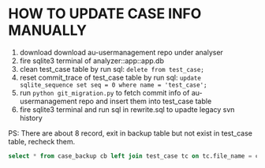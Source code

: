 # HOW TO UPDATE CASE INFO MANUALLY

1. download download au-usermanagement repo under analyser
2. fire sqlite3 terminal of analyzer::app::app.db
3. clean test_case table by run sql: `delete from test_case;`
4. reset commit_trace of test_case table by run sql: `update sqlite_sequence set seq = 0 where name = 'test_case';`
5. run `python git_migration.py` to fetch commit info of au-usermanagement repo and insert them into test_case table
6. fire sqlite3 terminal and run sql in rewrite.sql to upadte legacy svn history

PS: There are about 8 record, exit in backup table but not exist in test_case table, recheck them.

```sql
select * from case_backup cb left join test_case tc on tc.file_name = cb.file_name where tc.author is null;
```
